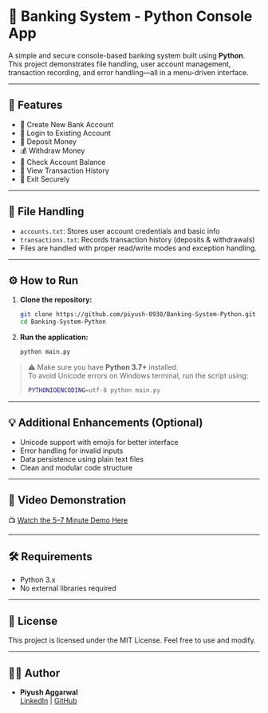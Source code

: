 # 🏦 Banking System - Python Console App

A simple and secure console-based banking system built using **Python**. This project demonstrates file handling, user account management, transaction recording, and error handling—all in a menu-driven interface.

---

## 📌 Features

- 🧾 Create New Bank Account  
- 🔐 Login to Existing Account  
- 💸 Deposit Money  
- 💰 Withdraw Money  
- 🧾 Check Account Balance  
- 📜 View Transaction History  
- 🚪 Exit Securely

---

## 📂 File Handling

- `accounts.txt`: Stores user account credentials and basic info  
- `transactions.txt`: Records transaction history (deposits & withdrawals)  
- Files are handled with proper read/write modes and exception handling.

---

## ⚙️ How to Run

1. **Clone the repository:**
   ```bash
   git clone https://github.com/piyush-0930/Banking-System-Python.git
   cd Banking-System-Python
   ```

2. **Run the application:**
   ```bash
   python main.py
   ```

> ⚠️ Make sure you have **Python 3.7+** installed.  
> To avoid Unicode errors on Windows terminal, run the script using:
> ```bash
> PYTHONIOENCODING=utf-8 python main.py
> ```

---

## 💡 Additional Enhancements (Optional)

- Unicode support with emojis for better interface  
- Error handling for invalid inputs  
- Data persistence using plain text files  
- Clean and modular code structure

---

## 🎥 Video Demonstration

📺 [Watch the 5–7 Minute Demo Here](htt)

---

## 🛠️ Requirements

- Python 3.x
- No external libraries required

---

## 📄 License

This project is licensed under the MIT License. Feel free to use and modify.

---

## 🙋‍♂️ Author

- **Piyush Aggarwal**  
  [LinkedIn](https://www.linkedin.com/in/piyushaggarwal30) | [GitHub](https://github.com/piyush-0930)
```

